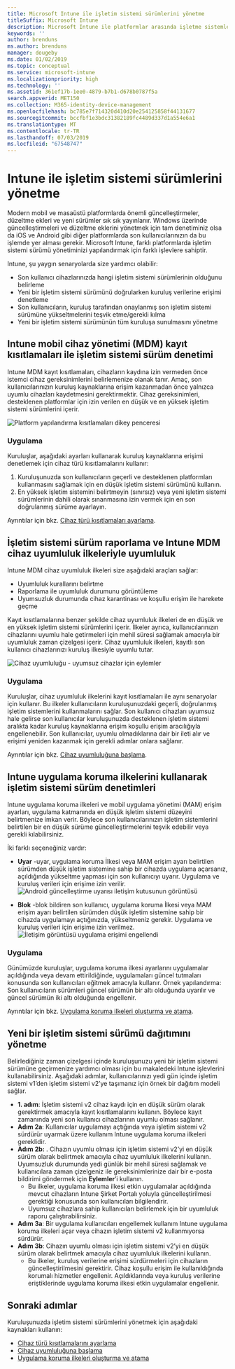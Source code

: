 ```yaml
---
title: Microsoft Intune ile işletim sistemi sürümlerini yönetme
titleSuffix: Microsoft Intune
description: Microsoft Intune ile platformlar arasında işletme sistemlerini nasıl yöneteceğinizi öğrenin.
keywords: ''
author: brenduns
ms.author: brenduns
manager: dougeby
ms.date: 01/02/2019
ms.topic: conceptual
ms.service: microsoft-intune
ms.localizationpriority: high
ms.technology: ''
ms.assetid: 361ef17b-1ee0-4879-b7b1-d678b0787f5a
search.appverid: MET150
ms.collection: M365-identity-device-management
ms.openlocfilehash: bc785e7f714320d410d20e254125858f44131677
ms.sourcegitcommit: bccfbf1e3bdc31382189fc4489d337d1a554e6a1
ms.translationtype: MT
ms.contentlocale: tr-TR
ms.lasthandoff: 07/03/2019
ms.locfileid: "67548747"
---
```

# <a name="manage-operating-system-versions-with-intune"></a>Intune ile işletim sistemi sürümlerini yönetme
Modern mobil ve masaüstü platformlarda önemli güncelleştirmeler, düzeltme ekleri ve yeni sürümler sık sık yayınlanır. Windows üzerinde güncelleştirmeleri ve düzeltme eklerini yönetmek için tam denetiminiz olsa da iOS ve Android gibi diğer platformlarda son kullanıcılarınızın da bu işlemde yer alması gerekir.  Microsoft Intune, farklı platformlarda işletim sistemi sürümü yönetiminizi yapılandırmak için farklı işlevlere sahiptir.

Intune, şu yaygın senaryolarda size yardımcı olabilir: 
- Son kullanıcı cihazlarınızda hangi işletim sistemi sürümlerinin olduğunu belirleme
- Yeni bir işletim sistemi sürümünü doğrularken kuruluş verilerine erişimi denetleme
- Son kullanıcıların, kuruluş tarafından onaylanmış son işletim sistemi sürümüne yükseltmelerini teşvik etme/gerekli kılma
- Yeni bir işletim sistemi sürümünün tüm kuruluşa sunulmasını yönetme
  
## <a name="operating-system-version-control-using-intune-mobile-device-management-mdm-enrollment-restrictions"></a>Intune mobil cihaz yönetimi (MDM) kayıt kısıtlamaları ile işletim sistemi sürüm denetimi
Intune MDM kayıt kısıtlamaları, cihazların kaydına izin vermeden önce istemci cihaz gereksinimlerini belirlemenize olanak tanır. Amaç, son kullanıcılarınızın kuruluş kaynaklarına erişim kazanmadan önce yalnızca uyumlu cihazları kaydetmesini gerektirmektir. Cihaz gereksinimleri, desteklenen platformlar için izin verilen en düşük ve en yüksek işletim sistemi sürümlerini içerir.
 
![Platform yapılandırma kısıtlamaları dikey penceresi](./media/os-version-platform-configurations.png) 
 
### <a name="in-practice"></a>Uygulama
Kuruluşlar, aşağıdaki ayarları kullanarak kuruluş kaynaklarına erişimi denetlemek için cihaz türü kısıtlamalarını kullanır: 
1. Kuruluşunuzda son kullanıcıların geçerli ve desteklenen platformları kullanmasını sağlamak için en düşük işletim sistemi sürümünü kullanın. 
2. En yüksek işletim sistemini belirtmeyin (sınırsız) veya yeni işletim sistemi sürümlerinin dahili olarak sınanmasına izin vermek için en son doğrulanmış sürüme ayarlayın.

Ayrıntılar için bkz. [Cihaz türü kısıtlamaları ayarlama](https://docs.microsoft.com/intune/enrollment-restrictions-set#set-device-type-restrictions).
 
## <a name="operating-system-version-reporting-and-compliance-with-intune-mdm-device-compliance-policies"></a>İşletim sistemi sürüm raporlama ve Intune MDM cihaz uyumluluk ilkeleriyle uyumluluk
Intune MDM cihaz uyumluluk ilkeleri size aşağıdaki araçları sağlar: 
- Uyumluluk kurallarını belirtme
- Raporlama ile uyumluluk durumunu görüntüleme
- Uyumsuzluk durumunda cihaz karantinası ve koşullu erişim ile harekete geçme

Kayıt kısıtlamalarına benzer şekilde cihaz uyumluluk ilkeleri de en düşük ve en yüksek işletim sistemi sürümlerini içerir. İlkeler ayrıca, kullanıcılarınızın cihazlarını uyumlu hale getirmeleri için mehil süresi sağlamak amacıyla bir uyumluluk zaman çizelgesi içerir. Cihaz uyumluluk ilkeleri, kayıtlı son kullanıcı cihazlarınızı kuruluş ilkesiyle uyumlu tutar.

![Cihaz uyumluluğu - uyumsuz cihazlar için eylemler](./media/os-version-actions-noncompliance.png) 

### <a name="in-practice"></a>Uygulama
Kuruluşlar, cihaz uyumluluk ilkelerini kayıt kısıtlamaları ile aynı senaryolar için kullanır. Bu ilkeler kullanıcıların kuruluşunuzdaki geçerli, doğrulanmış işletim sistemlerini kullanmalarını sağlar. Son kullanıcı cihazları uyumsuz hale gelirse son kullanıcılar kuruluşunuzda desteklenen işletim sistemi aralıkta kadar kuruluş kaynaklarına erişim koşullu erişim aracılığıyla engellenebilir. Son kullanıcılar, uyumlu olmadıklarına dair bir ileti alır ve erişimi yeniden kazanmak için gerekli adımlar onlara sağlanır.   

Ayrıntılar için bkz. [Cihaz uyumluluğuna başlama](https://docs.microsoft.com/intune/device-compliance-get-started).
 
## <a name="operating-system-version-controls-using-intune-app-protection-policies"></a>Intune uygulama koruma ilkelerini kullanarak işletim sistemi sürüm denetimleri    
Intune uygulama koruma ilkeleri ve mobil uygulama yönetimi (MAM) erişim ayarları, uygulama katmanında en düşük işletim sistemi düzeyini belirtmenize imkan verir. Böylece son kullanıcılarınızın işletim sistemlerini belirtilen bir en düşük sürüme güncelleştirmelerini teşvik edebilir veya gerekli kılabilirsiniz.
 
İki farklı seçeneğiniz vardır: 
- **Uyar** -uyar, uygulama koruma İlkesi veya MAM erişim ayarı belirtilen sürümden düşük işletim sistemine sahip bir cihazda uygulama açarsanız, açıldığında yükseltme yapması için son kullanıcıyı uyarır. Uygulama ve kuruluş verileri için erişime izin verilir.
  ![Android güncelleştirme uyarısı iletişim kutusunun görüntüsü](./media/os-version-update-warning.png) 

- **Blok** -blok bildiren son kullanıcı, uygulama koruma İlkesi veya MAM erişim ayarı belirtilen sürümden düşük işletim sistemine sahip bir cihazda uygulamayı açtığınızda, yükseltmeniz gerekir. Uygulama ve kuruluş verileri için erişime izin verilmez.
  ![İletişim görüntüsü uygulama erişimi engellendi](./media/os-version-access-blocked.png)

### <a name="in-practice"></a>Uygulama
Günümüzde kuruluşlar, uygulama koruma ilkesi ayarlarını uygulamalar açıldığında veya devam ettirildiğinde, uygulamaları güncel tutmaları konusunda son kullanıcıları eğitmek amacıyla kullanır. Örnek yapılandırma: Son kullanıcıların sürümleri güncel sürümün bir altı olduğunda uyarılır ve güncel sürümün iki altı olduğunda engellenir.
 
Ayrıntılar için bkz. [Uygulama koruma ilkeleri oluşturma ve atama](https://docs.microsoft.com/intune/app-protection-policies).

## <a name="managing-a-new-operating-system-version-rollout"></a>Yeni bir işletim sistemi sürümü dağıtımını yönetme
Belirlediğiniz zaman çizelgesi içinde kuruluşunuzu yeni bir işletim sistemi sürümüne geçirmenize yardımcı olması için bu makaledeki Intune işlevlerini kullanabilirsiniz. Aşağıdaki adımlar, kullanıcılarınızı yedi gün içinde işletim sistemi v1’den işletim sistemi v2’ye taşımanız için örnek bir dağıtım modeli sağlar.
- **1. adım**: İşletim sistemi v2 cihaz kaydı için en düşük sürüm olarak gerektirmek amacıyla kayıt kısıtlamalarını kullanın. Böylece kayıt zamanında yeni son kullanıcı cihazlarının uyumlu olması sağlanır.
- **Adım 2a**: Kullanıcılar uygulamayı açtığında veya işletim sistemi v2 sürdürür uyarmak üzere kullanım Intune uygulama koruma ilkeleri gereklidir.
- **Adım 2b:** . Cihazın uyumlu olması için işletim sistemi v2’yi en düşük sürüm olarak belirtmek amacıyla cihaz uyumluluk ilkelerini kullanın. Uyumsuzluk durumunda yedi günlük bir mehil süresi sağlamak ve kullanıcılara zaman çizelgeniz ile gereksinimlerinize dair bir e-posta bildirimi göndermek için **Eylemler**’i kullanın.
  - Bu ilkeler, uygulama koruma ilkesi etkin uygulamalar açıldığında mevcut cihazların Intune Şirket Portalı yoluyla güncelleştirilmesi gerektiği konusunda son kullanıcıları bilgilendirir.
  - Uyumsuz cihazlara sahip kullanıcıları belirlemek için bir uyumluluk raporu çalıştırabilirsiniz. 
- **Adım 3a**: Bir uygulama kullanıcıları engellemek kullanım Intune uygulama koruma ilkeleri açar veya cihazın işletim sistemi v2 kullanmıyorsa sürdürür.
- **Adım 3b**: Cihazın uyumlu olması için işletim sistemi v2’yi en düşük sürüm olarak belirtmek amacıyla cihaz uyumluluk ilkelerini kullanın.
  - Bu ilkeler, kuruluş verilerine erişimi sürdürmeleri için cihazların güncelleştirilmesini gerektirir. Cihaz koşullu erişim ile kullanıldığında korumalı hizmetler engellenir. Açıldıklarında veya kuruluş verilerine eriştiklerinde uygulama koruma ilkesi etkin uygulamalar engellenir.

## <a name="next-steps"></a>Sonraki adımlar
Kuruluşunuzda işletim sistemi sürümlerini yönetmek için aşağıdaki kaynakları kullanın: 

- [Cihaz türü kısıtlamalarını ayarlama](https://docs.microsoft.com/intune/enrollment-restrictions-set#set-device-type-restrictions)
- [Cihaz uyumluluğuna başlama](https://docs.microsoft.com/intune/device-compliance-get-started)
- [Uygulama koruma ilkeleri oluşturma ve atama](https://docs.microsoft.com/intune/app-protection-policies)
